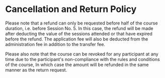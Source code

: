 # Cancellation and Return Policy

Please note that a refund can only be requested before half of the course duration, i.e. before Session No. 5. In this case, the refund will be made after deducting the value of the sessions attended or that have expired before the refund. The application fee will also be deducted from the administration fee in addition to the transfer fee.

Please also note that the course can be revoked for any participant at any time due to the participant's non-compliance with the rules and conditions of the course, In which case the amount will be refunded in the same manner as the return request.